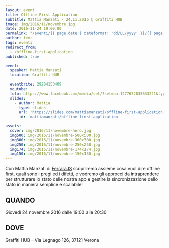 ```yaml
---
layout: event
title: Offline First Application
subtitle: Mattia Manzati - 24.11.2016 @ Graffiti HUB
image: img/2016/11/novembre.jpg
date: 2016-11-24 19:00:00
permalink: "/eventi/{{ page.date | dateformat: 'dd/LL/yyyy' }}/{{ page.fileSlug | slug }}/index.html"
author: fevr
tags: eventi
redirect_from:
  - /offline-first-application
published: true

event:
  speaker: Mattia Manzati
  location: Graffiti HUB

  eventbrite: 29204153409
  youtube:
  foto: https://www.facebook.com/media/set/?set=oa.1277652835633221&type=1
  slides:
    - author: Mattia
      type: slides
      url: 'https://slides.com/mattiamanzati/offline-first-application'
      id: 'mattiamanzati/offline-first-application'

assets:
  cover: img/2016/11/novembre-hero.jpg
  img500: img/2016/11/novembre-500x500.jpg
  img300: img/2016/11/novembre-300x300.jpg
  img250: img/2016/11/novembre-250x250.jpg
  img174: img/2016/11/novembre-174x174.jpg
  img150: img/2016/11/novembre-150x150.jpg
---
```


Con Mattia Manzati di [FerraraJS](http://ferrarajs.com) scopriremo assieme cosa vuol dire offline first, quali sono i pregi ed i difetti, e vedremo gli approcci da intraprendere per strutturare lo stato delle nostra app e gestire la sincronizzazione dello stato in maniera semplice e scalabile!

## QUANDO

Giovedì 24 novembre 2016 dalle 19:00 alle 20:30

## DOVE

Graffiti HUB – Via Legnago 126, 37121 Verona
